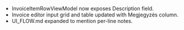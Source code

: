 - InvoiceItemRowViewModel now exposes Description field.
- Invoice editor input grid and table updated with Megjegyzés column.
- UI_FLOW.md expanded to mention per-line notes.
